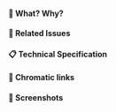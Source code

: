 #### :tophat: What? Why?
<!-- Describe your changes -->

#### :pushpin: Related Issues
<!-- What existing **issue(s)** does the pull request solve? -->

#### :clipboard: Technical Specification
<!-- Describe how you plan to solve the problem
- [x] Subtask 1
- [ ] Subtask 2
-->

#### :art: Chromatic links
<!--
[Chromatic PR]()
[Storybook](https://<branch>--60ca00d41db7ba003be931d8.chromatic.com) 
-->

#### :camera_flash: Screenshots
<!-- Screenshots if appropriate -->